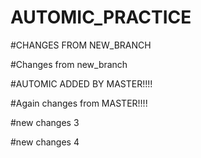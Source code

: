 # AUTOMIC_PRACTICE


#CHANGES FROM NEW_BRANCH


#Changes from new_branch

#AUTOMIC ADDED BY MASTER!!!!

#Again changes from MASTER!!!!

#new changes 3

#new changes 4
